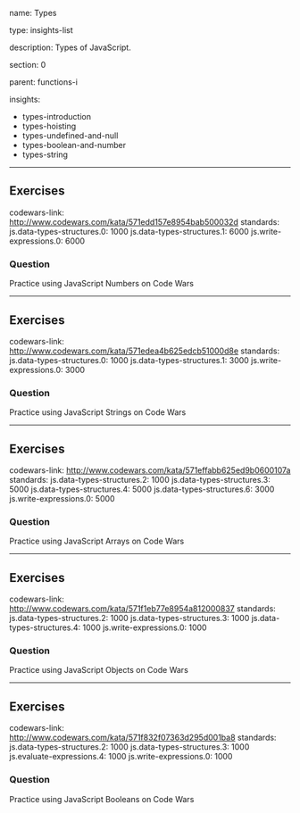 name: Types

type: insights-list

description: Types of JavaScript. 

section: 0

parent: functions-i

insights:
  - types-introduction
  - types-hoisting
  - types-undefined-and-null
  - types-boolean-and-number
  - types-string

---
## Exercises
codewars-link: http://www.codewars.com/kata/571edd157e8954bab500032d
standards:
  js.data-types-structures.0: 1000
  js.data-types-structures.1: 6000
  js.write-expressions.0: 6000
### Question
Practice using JavaScript Numbers on Code Wars

---
## Exercises
codewars-link: http://www.codewars.com/kata/571edea4b625edcb51000d8e
standards:
  js.data-types-structures.0: 1000
  js.data-types-structures.1: 3000
  js.write-expressions.0: 3000
### Question
Practice using JavaScript Strings on Code Wars

---
## Exercises
codewars-link: http://www.codewars.com/kata/571effabb625ed9b0600107a
standards:
  js.data-types-structures.2: 1000
  js.data-types-structures.3: 5000
  js.data-types-structures.4: 5000
  js.data-types-structures.6: 3000
  js.write-expressions.0: 5000
### Question
Practice using JavaScript Arrays on Code Wars

---
## Exercises
codewars-link: http://www.codewars.com/kata/571f1eb77e8954a812000837
standards:
  js.data-types-structures.2: 1000
  js.data-types-structures.3: 1000
  js.data-types-structures.4: 1000
  js.write-expressions.0: 1000
### Question
Practice using JavaScript Objects on Code Wars

---
## Exercises
codewars-link: http://www.codewars.com/kata/571f832f07363d295d001ba8
standards:
  js.data-types-structures.2: 1000
  js.data-types-structures.3: 1000
  js.evaluate-expressions.4: 1000
  js.write-expressions.0: 1000
### Question
Practice using JavaScript Booleans on Code Wars
